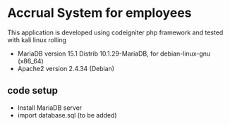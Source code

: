 # Accrual System for employees
This application is developed using codeigniter php framework and tested with kali linux rolling
* MariaDB version 15.1 Distrib 10.1.29-MariaDB, for debian-linux-gnu (x86_64)
* Apache2 version 2.4.34 (Debian)

## code setup
* Install MariaDB server
* import database.sql (to be added)